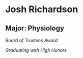 ﻿# Josh Richardson

## Major: Physiology

*Board of Trustees Award*

*Graduating with High Honors*


<img class="markdownImage" src="./markdownAssetPath/Congrats-from-LBC.png" alt=""/>


